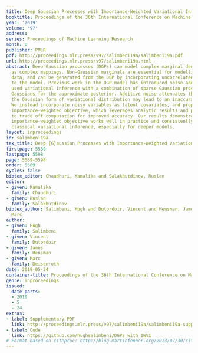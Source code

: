 ```yaml
---
title: Deep Gaussian Processes with Importance-Weighted Variational Inference
booktitle: Proceedings of the 36th International Conference on Machine Learning
year: '2019'
volume: '97'
address: 
series: Proceedings of Machine Learning Research
month: 0
publisher: PMLR
pdf: http://proceedings.mlr.press/v97/salimbeni19a/salimbeni19a.pdf
url: http://proceedings.mlr.press/v97/salimbeni19a.html
abstract: Deep Gaussian processes (DGPs) can model complex marginal densities as well
  as complex mappings. Non-Gaussian marginals are essential for modelling real-world
  data, and can be generated from the DGP by incorporating uncorrelated variables
  to the model. Previous work in the DGP model has introduced noise additively, and
  used variational inference with a combination of sparse Gaussian processes and mean-field
  Gaussians for the approximate posterior. Additive noise attenuates the signal, and
  the Gaussian form of variational distribution may lead to an inaccurate posterior.
  We instead incorporate noisy variables as latent covariates, and propose a novel
  importance-weighted objective, which leverages analytic results and provides a mechanism
  to trade off computation for improved accuracy. Our results demonstrate that the
  importance-weighted objective works well in practice and consistently outperforms
  classical variational inference, especially for deeper models.
layout: inproceedings
id: salimbeni19a
tex_title: Deep {G}aussian Processes with Importance-Weighted Variational Inference
firstpage: 5589
lastpage: 5598
page: 5589-5598
order: 5589
cycles: false
bibtex_editor: Chaudhuri, Kamalika and Salakhutdinov, Ruslan
editor:
- given: Kamalika
  family: Chaudhuri
- given: Ruslan
  family: Salakhutdinov
bibtex_author: Salimbeni, Hugh and Dutordoir, Vincent and Hensman, James and Deisenroth,
  Marc
author:
- given: Hugh
  family: Salimbeni
- given: Vincent
  family: Dutordoir
- given: James
  family: Hensman
- given: Marc
  family: Deisenroth
date: 2019-05-24
container-title: Proceedings of the 36th International Conference on Machine Learning
genre: inproceedings
issued:
  date-parts:
  - 2019
  - 5
  - 24
extras:
- label: Supplementary PDF
  link: http://proceedings.mlr.press/v97/salimbeni19a/salimbeni19a-supp.pdf
- label: Code
  link: https://github.com/hughsalimbeni/DGPs_with_IWVI
# Format based on citeproc: http://blog.martinfenner.org/2013/07/30/citeproc-yaml-for-bibliographies/
---
```

